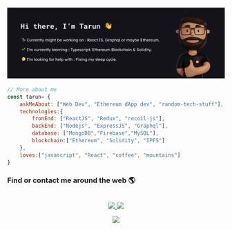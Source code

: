![profile](./profile.svg)

```javascript
// More about me
const tarun= {
    askMeAbout: ["Web Dev", "Ethereum dApp dev", "random-tech-stuff"],
    technologies:{
        fronEnd: ["ReactJS", "Redux", "recoil-js"],
        backEnd: ["Nodejs", "ExpressJS", "Graphql"],
        database: ["MongoDB","Firebase","MySQL"],
        blockchain:["Ethereum", "Solidity", "IPFS"]
    },
    loves:["javascript", "React", "coffee", "mountains"]
}
```

###  Find or contact me around the web 🌎
<center>

    
<br>
<a href="https://twitter.com/SoniTarun26"> 
<img src="https://img.shields.io/badge/twitter-%231DA1F2.svg?&style=for-the-badge&logo=twitter&logoColor=white"/>
</a>

<a href="https://www.linkedin.com/in/tarun-b-soni"> 
<img src="https://img.shields.io/badge/linkedin-%230077B5.svg?&style=for-the-badge&logo=linkedin&logoColor=white"/>
</a>

<br>

![](https://komarev.com/ghpvc/?username=tarun-soni&style=flat-square)

<center>
<!-- 
<img src="https://img.icons8.com/color/48/000000/medium-monogram.png"/>-->

